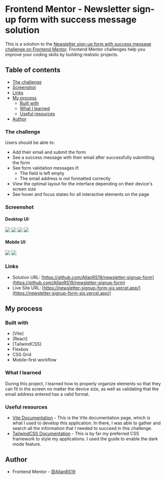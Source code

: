 # Frontend Mentor - Newsletter sign-up form with success message solution

This is a solution to the [Newsletter sign-up form with success message challenge on Frontend Mentor](https://www.frontendmentor.io/challenges/newsletter-signup-form-with-success-message-3FC1AZbNrv). Frontend Mentor challenges help you improve your coding skills by building realistic projects. 

## Table of contents

- [The challenge](#the-challenge)
- [Screenshot](#screenshot)
- [Links](#links)
- [My process](#my-process)
  - [Built with](#built-with)
  - [What I learned](#what-i-learned)
  - [Useful resources](#useful-resources)
- [Author](#author)

### The challenge

Users should be able to:

- Add their email and submit the form
- See a success message with their email after successfully submitting the form
- See form validation messages if:
  - The field is left empty
  - The email address is not formatted correctly
- View the optimal layout for the interface depending on their device's screen size
- See hover and focus states for all interactive elements on the page

### Screenshot

#### Desktop UI:
![](/public/screeshots/screenshot-1.png)
![](/public/screenshots/screenshot-2.png)
![](/public/screenshots/screenshot-3.png)
![](/public/screenshots/screenshot-4.png)

#### Mobile UI:
![](/public/screenshots/screenshot-5.png)
![](/public/screenshots/screenshot-6.png)

### Links

- Solution URL: [https://github.com/AllanRS19/newsletter-signup-form](https://github.com/AllanRS19/newsletter-signup-form)
- Live Site URL: [https://newsletter-signup-form-six.vercel.app/](https://newsletter-signup-form-six.vercel.app/)

## My process

### Built with

- [Vite]
- [React]
- [TailwindCSS]
- Flexbox
- CSS Grid
- Mobile-first workflow

### What I learned

During this project, I learned how to properly organize elements so that they can fit in the screen no matter the device size, as well as validating that the email address entered has a valid format.

### Useful resources

- [Vite Documentation](https://vite.dev/guide/) - This is the Vite documentation page, which is what I used to develop this application. In there, I was able to gather and search all the information that I needed to succeed in this challenge.
- [TailwindCSS Documentation](https://tailwindcss.com/docs/dark-mode) - This is by far my preferred CSS framework to style my applications. I used the guide to enable the dark mode feature.

## Author

- Frontend Mentor - [@AllanRS19](https://www.frontendmentor.io/profile/AllanRS19)
